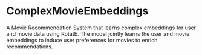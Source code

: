 # ComplexMovieEmbeddings
A Movie Recommendation System that learns complex embeddings for user and movie data using RotatE. The model jointly learns the user and movie embeddings to induce user preferences for movies to enrich recommendations.

